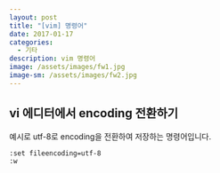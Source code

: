 ```yaml
---
layout: post
title: "[vim] 명령어"
date: 2017-01-17
categories:
  - 기타
description: vim 명령어
image: /assets/images/fw1.jpg
image-sm: /assets/images/fw2.jpg
---
```


## vi 에디터에서 encoding 전환하기

예시로 utf-8로 encoding을 전환하여 저장하는 명령어입니다.
	
	:set fileencoding=utf-8
	:w

